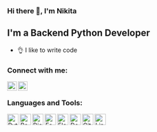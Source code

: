 ### Hi there 👋, I'm Nikita  

## I'm a Backend Python Developer
- 👌 I like to write code  

### Connect with me:
[<img align="left" alt="NikitaIonkin | Telegram" width="22px" src="https://cdn.jsdelivr.net/npm/simple-icons@v3/icons/telegram.svg" />][Telegram]
[<img align="left" alt="NikitaIonkin | Instagram" width="22px" src="https://cdn.jsdelivr.net/npm/simple-icons@v3/icons/instagram.svg"/>][instagram]
<br />
### Languages and Tools:
<img align="left" alt="Python" width="26px" src="https://cdn.jsdelivr.net/npm/simple-icons@v3/icons/python.svg"/>
<img align="left" alt="Postgres" width="26px" src="https://cdn.jsdelivr.net/npm/simple-icons@v3/icons/postgresql.svg"/>
<img align="left" alt="Django" width="26px" src="https://cdn.jsdelivr.net/npm/simple-icons@v3/icons/django.svg"/>
<img align="left" alt="FastAPI" width="26px" src="https://cdn.jsdelivr.net/npm/simple-icons@v3/icons/fastapi.svg"/>
<img align="left" alt="Flask" width="26px" src="https://cdn.jsdelivr.net/npm/simple-icons@v3/icons/flask.svg"/>
<img align="left" alt="Docker" width="26px" src="https://cdn.jsdelivr.net/npm/simple-icons@v3/icons/docker.svg"/>
<img align="left" alt="Git" width="26px" src="https://cdn.jsdelivr.net/npm/simple-icons@v3/icons/git.svg"/>
<img align="left" alt="Linux" width="26px" src="https://cdn.jsdelivr.net/npm/simple-icons@v3/icons/linux.svg"/>

[Telegram]: https://tlgg.ru/forza111  
[instagram]: https://www.instagram.com/forza111/  
